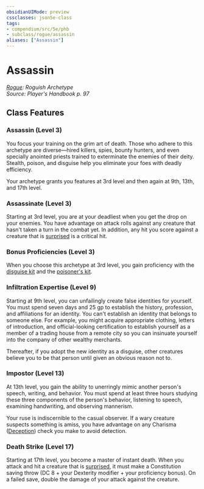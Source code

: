 ```yaml
---
obsidianUIMode: preview
cssclasses: json5e-class
tags:
- compendium/src/5e/phb
- subclass/rogue/assassin
aliases: ["Assassin"]
---
```

# Assassin
*[Rogue](rogue.md): Roguish Archetype*  
*Source: Player's Handbook p. 97*  


## Class Features

### Assassin (Level 3)

You focus your training on the grim art of death. Those who adhere to this archetype are diverse—hired killers, spies, bounty hunters, and even specially anointed priests trained to exterminate the enemies of their deity. Stealth, poison, and disguise help you eliminate your foes with deadly efficiency.

Your archetype grants you features at 3rd level and then again at 9th, 13th, and 17th level.

### Assassinate (Level 3)

Starting at 3rd level, you are at your deadliest when you get the drop on your enemies. You have advantage on attack rolls against any creature that hasn't taken a turn in the combat yet. In addition, any hit you score against a creature that is [surprised](2-Mechanics/CLI/rules/conditions.md#Surprised) is a critical hit.

### Bonus Proficiencies (Level 3)

When you choose this archetype at 3rd level, you gain proficiency with the [disguise kit](2-Mechanics/CLI/items/disguise-kit.md) and the [poisoner's kit](2-Mechanics/CLI/items/poisoners-kit.md).

### Infiltration Expertise (Level 9)

Starting at 9th level, you can unfailingly create false identities for yourself. You must spend seven days and 25 gp to establish the history, profession, and affiliations for an identity. You can't establish an identity that belongs to someone else. For example, you might acquire appropriate clothing, letters of introduction, and official-looking certification to establish yourself as a member of a trading house from a remote city so you can insinuate yourself into the company of other wealthy merchants.

Thereafter, if you adopt the new identity as a disguise, other creatures believe you to be that person until given an obvious reason not to.

### Impostor (Level 13)

At 13th level, you gain the ability to unerringly mimic another person's speech, writing, and behavior. You must spend at least three hours studying these three components of the person's behavior, listening to speech, examining handwriting, and observing mannerism.

Your ruse is indiscernible to the casual observer. If a wary creature suspects something is amiss, you have advantage on any Charisma ([Deception](2-Mechanics/CLI/rules/skills.md#Deception)) check you make to avoid detection.

### Death Strike (Level 17)

Starting at 17th level, you become a master of instant death. When you attack and hit a creature that is [surprised](2-Mechanics/CLI/rules/conditions.md#Surprised), it must make a Constitution saving throw (DC 8 + your Dexterity modifier + your proficiency bonus). On a failed save, double the damage of your attack against the creature.